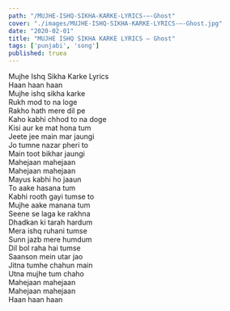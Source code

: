 ```yaml
---
path: "/MUJHE-ISHQ-SIKHA-KARKE-LYRICS-–-Ghost"
cover: "./images/MUJHE-ISHQ-SIKHA-KARKE-LYRICS-–-Ghost.jpg"
date: "2020-02-01"
title: "MUJHE ISHQ SIKHA KARKE LYRICS – Ghost"
tags: ['punjabi', 'song']
published: truea
---
```

  
Mujhe Ishq Sikha Karke Lyrics  
Haan haan haan  
Mujhe ishq sikha karke  
Rukh mod to na loge  
Rakho hath mere dil pe  
Kaho kabhi chhod to na doge  
Kisi aur ke mat hona tum  
Jeete jee main mar jaungi  
Jo tumne nazar pheri to  
Main toot bikhar jaungi  
Mahejaan mahejaan  
Mahejaan mahejaan  
Mayus kabhi ho jaaun  
To aake hasana tum  
Kabhi rooth gayi tumse to  
Mujhe aake manana tum  
Seene se laga ke rakhna  
Dhadkan ki tarah hardum  
Mera ishq ruhani tumse  
Sunn jazb mere humdum  
Dil bol raha hai tumse  
Saanson mein utar jao  
Jitna tumhe chahun main  
Utna mujhe tum chaho  
Mahejaan mahejaan  
Mahejaan mahejaan  
Haan haan haan  
